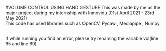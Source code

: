 #VOLUME CONTROL USING HAND GESTURE
This was made by me as the major project during my internship with Inmovidu (01st April 2021 - 23rd May 2021)<br>
This code has used libraries such as OpenCV, Pycaw , Mediapipe , Numpy.<br><br>

If while running you find an error, please try renaming the variable vol(line 65 and line 69).

